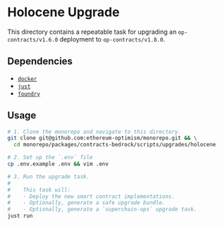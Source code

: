 # Holocene Upgrade

This directory contains a repeatable task for upgrading an `op-contracts/v1.6.0` deployment to `op-contracts/v1.8.0`.

## Dependencies

- [`docker`](https://docs.docker.com/engine/install/)
- [`just`](https://github.com/casey/just)
- [`foundry`](https://getfoundry.sh/)

## Usage

```sh
# 1. Clone the monorepo and navigate to this directory.
git clone git@github.com:ethereum-optimism/monorepo.git && \
  cd monorepo/packages/contracts-bedrock/scripts/upgrades/holocene

# 2. Set up the `.env` file
cp .env.example .env && vim .env

# 3. Run the upgrade task.
#
#    This task will:
#    - Deploy the new smart contract implementations.
#    - Optionally, generate a safe upgrade bundle.
#    - Optionally, generate a `superchain-ops` upgrade task.
just run
```

